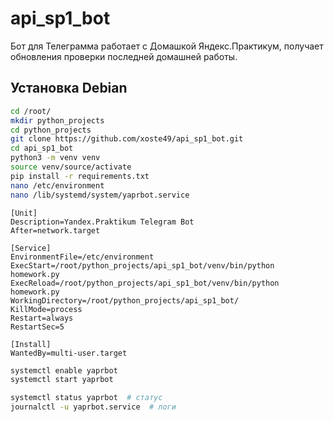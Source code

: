 # api_sp1_bot
Бот для Телеграмма работает с Домашкой Яндекс.Практикум, получает обновления проверки последней домашней работы.

## Установка Debian
```bash
cd /root/
mkdir python_projects
cd python_projects
git clone https://github.com/xoste49/api_sp1_bot.git
cd api_sp1_bot
python3 -m venv venv
source venv/source/activate
pip install -r requirements.txt
nano /etc/environment
nano /lib/systemd/system/yaprbot.service
```

```
[Unit]
Description=Yandex.Praktikum Telegram Bot
After=network.target

[Service]
EnvironmentFile=/etc/environment
ExecStart=/root/python_projects/api_sp1_bot/venv/bin/python homework.py
ExecReload=/root/python_projects/api_sp1_bot/venv/bin/python homework.py
WorkingDirectory=/root/python_projects/api_sp1_bot/
KillMode=process
Restart=always
RestartSec=5

[Install]
WantedBy=multi-user.target
```

```bash
systemctl enable yaprbot
systemctl start yaprbot

systemctl status yaprbot  # статус
journalctl -u yaprbot.service  # логи
```
